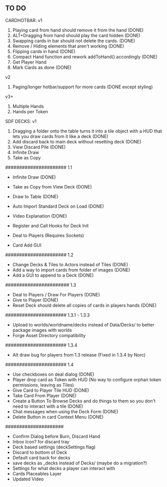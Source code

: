 ## TO DO

CARDHOTBAR:
v1

1. Playing card from hand should remove it from the hand (DONE)
2. ALT+Dragging from hand should play the card hidden (DONE)
3. Swapping cards in bar should not delete the cards. (DONE)
4. Remove / Hiding elements that aren't working (DONE)
5. Flipping cards in hand (DONE)
6. Compact Hand function and rework addToHand() accordingly (DONE)
7. Get Player Hand
8. Mark Cards as done (DONE)

v2

1. Paging/longer hotbar/support for more cards (DONE except styling)

v3+

1. Multiple Hands
2. Hands per Token

SDF DECKS:
v1

1. Dragging a folder onto the table turns it into a tile object with a HUD that lets you draw cards from it like a deck (DONE)
2. Add discard back to main deck without resetting deck (DONE)
3. View Discard Pile (DONE)
4. Infinite Draw
5. Take as Copy

###################### 1.1

- Infinite Draw (DONE)
- Take as Copy from View Deck (DONE)
- Draw to Table (DONE)
- Auto Import Standard Deck on Load (DONE)
- Video Explanation (DONE)

- Register and Call Hooks for Deck Init
- Deal to Players (Requires Sockets)
- Card Add GUI

###################### 1.2

- Change Decks & Tiles to Actors instead of Tiles (DONE)
- Add a way to import cards from folder of images (DONE)
- Add a GUI to append to a Deck (DONE)

####################### 1.3

- Deal to Players / Draw For Players (DONE)
- Give to Player (DONE)
- Reset Deck should delete all copies of cards in players hands (DONE)

###################### 1.3.1 - 1.3.3

- Upload to worlds/worldname/decks instead of Data/Decks/ to better package images with worlds
- Forge Asset Directory compatibility

###################### 1.3.4

- Alt draw bug for players from 1.3 release (Fixed in 1.3.4 by Norc)

###################### 1.4

- Use checkboxes on deal dialog (DONE)
- Player drop card as Token with HUD (No way to configure orphan token permissions, leaving as Tiles)
- Give Card to Player Tile HUD (DONE)
- Take Card From Player (DONE)
- Create a Button To Browse Decks and do things to them so you don't need to interact with a tile (DONE)
- Chat messages when using the Deck Form (DONE)
- Delete Button in card Context Menu (DONE)

#####################

- Confirm Dialog before Burn, Discard Hand
- Inbox Icon? for discard tray
- Deck based settings (deckSettings flag)
- Discard to bottom of Deck
- Default card back for decks
- save decks as \_decks instead of Decks/ (maybe do a migration?)
- Settings for what decks a player can interact with
- Cards Placeables Layer
- Updated Video
